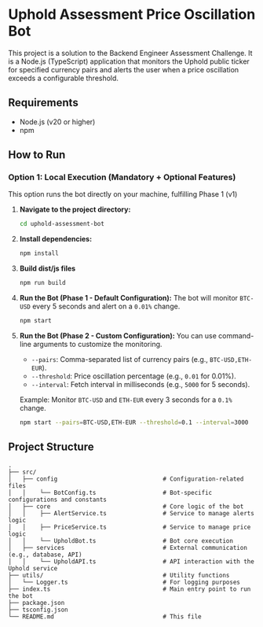# Uphold Assessment Price Oscillation Bot

This project is a solution to the Backend Engineer Assessment Challenge. It is a Node.js (TypeScript) application that monitors the Uphold public ticker for specified currency pairs and alerts the user when a price oscillation exceeds a configurable threshold.


## Requirements

*   Node.js (v20 or higher)
*   npm 


## How to Run
### Option 1: Local Execution (Mandatory + Optional Features)

This option runs the bot directly on your machine, fulfilling Phase 1 (v1)

1.  **Navigate to the project directory:**
    ```bash
    cd uphold-assessment-bot
    ```

2.  **Install dependencies:**
    ```bash
    npm install
    ```

3.  **Build dist/js files**
    ```bash
    npm run build
    ```

4.  **Run the Bot (Phase 1 - Default Configuration):**
    The bot will monitor `BTC-USD` every 5 seconds and alert on a `0.01%` change.
    ```bash
    npm start
    ```

5.  **Run the Bot (Phase 2 - Custom Configuration):**
    You can use command-line arguments to customize the monitoring.
    *   `--pairs`: Comma-separated list of currency pairs (e.g., `BTC-USD,ETH-EUR`).
    *   `--threshold`: Price oscillation percentage (e.g., `0.01` for 0.01%).
    *   `--interval`: Fetch interval in milliseconds (e.g., `5000` for 5 seconds).

    Example: Monitor `BTC-USD` and `ETH-EUR` every 3 seconds for a `0.1%` change.
    ```bash
    npm start --pairs=BTC-USD,ETH-EUR --threshold=0.1 --interval=3000
    ```


## Project Structure

```
.
├── src/
│   ├── config                              # Configuration-related files
│   │    └── BotConfig.ts                   # Bot-specific configurations and constants
│   ├── core                                # Core logic of the bot
│   │    ├── AlertService.ts                # Service to manage alerts logic
│   │    ├── PriceService.ts                # Service to manage price logic
│   │    └── UpholdBot.ts                   # Bot core execution
│   ├── services                            # External communication (e.g., database, API)
│   │    └── UpholdAPI.ts                   # API interaction with the Uphold service
├── utils/                                  # Utility functions
│   └── Logger.ts                           # For logging purposes 
├── index.ts                                # Main entry point to run the bot
├── package.json
├── tsconfig.json
└── README.md                               # This file
```

